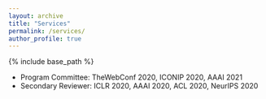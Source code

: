 ```yaml
---
layout: archive
title: "Services"
permalink: /services/
author_profile: true
---
```


{% include base_path %}

- Program Committee: TheWebConf 2020, ICONIP 2020, AAAI 2021
- Secondary Reviewer: ICLR 2020, AAAI 2020, ACL 2020, NeurIPS 2020
